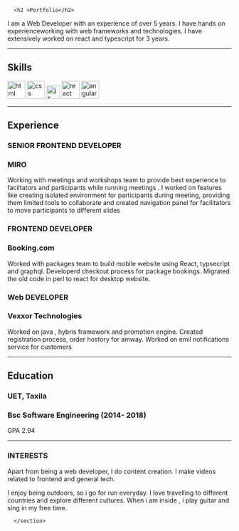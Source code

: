 <section>

      <h2 >Portfolio</h2>

<p>I am a Web Developer with an experience of over 5 years. I have hands on experienceworking with web frameworks and technologies. I have extensively worked on react and typescript for 3 years.</p>

<hr>

<h2 id="skills">Skills</h2>

<p align="left">
  <img src="https://upload.wikimedia.org/wikipedia/commons/thumb/6/61/HTML5_logo_and_wordmark.svg/2048px-HTML5_logo_and_wordmark.svg.png" alt="html" width="40" height="40">
  <img src="https://upload.wikimedia.org/wikipedia/commons/thumb/d/d5/CSS3_logo_and_wordmark.svg/1200px-CSS3_logo_and_wordmark.svg.png" alt="css" width="40" height="40">
  <img src="https://upload.wikimedia.org/wikipedia/commons/6/6a/JavaScript-logo.png" height="30" width="auto" alt="js">
   <img src="https://upload.wikimedia.org/wikipedia/commons/thumb/a/a7/React-icon.svg/1280px-React-icon.svg.png" alt="react" width="auto" height="40">
   <img src="https://angular.io/assets/images/logos/angular/angular.svg" alt="angular" width="40" height="40">
</p>

<hr>

<h2 id="experience">Experience</h2>

<h3 id="senior-frontend-developer"><strong>SENIOR FRONTEND DEVELOPER</strong></h3>
<h3 id="miro">MIRO</h3>

<p>Working with meetings and workshops team to provide best experience to faciltators and participants while running meetings . I worked on features like creating isolated environment for participants during meeting, providing them limited tools to collaborate and created navigation panel for facilitators to move participants to different slides</p>

<h3 id="frontend-developer"><strong>FRONTEND DEVELOPER</strong></h3>
<h3 id="bookingcom">Booking.com</h3>

<p>Worked with packages team to build mobile website using React, typsecript and graphql. Developerd checkout process for package bookings. Migrated the old code in perl to react for desktop website.</p>

<h3 id="software-developer"><strong>Web DEVELOPER</strong></h3>
<h3 id="nagarro-pvt-ltd">Vexxor Technologies</h3>

<p>Worked on java , hybris framework and promotion engine. Created registration process, order hostory for amway. Worked on emil notifications service for customers</p>

<hr>

<h2 id="education">Education</h2>

<h3 ><strong>UET, Taxila</strong></h3>
<h3 >Bsc Software Engineering (2014- 2018)</h3>
<p>GPA 2.94</p>

<hr>

<h3 id="interests">INTERESTS</h3>
<p>Apart from being a web developer, I do content creation. I make videos related to frontend and general tech.</p>

<p>I enjoy being outdoors, so i go for run everyday. I love travelling to different countries and explore different cultures. When i am inside , i play guitar and sing in my free time.</p>


      </section>
